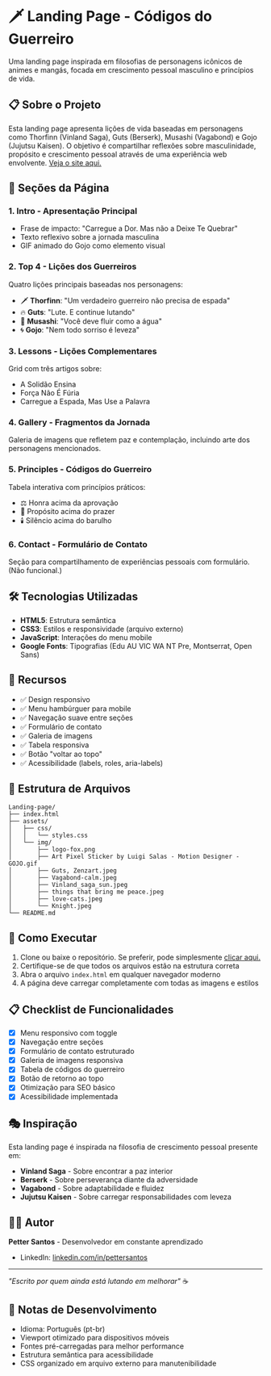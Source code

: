 # 🗡️ Landing Page - Códigos do Guerreiro

Uma landing page inspirada em filosofias de personagens icônicos de animes e mangás, focada em crescimento pessoal masculino e princípios de vida.

## 📋 Sobre o Projeto

Esta landing page apresenta lições de vida baseadas em personagens como Thorfinn (Vinland Saga), Guts (Berserk), Musashi (Vagabond) e Gojo (Jujutsu Kaisen). O objetivo é compartilhar reflexões sobre masculinidade, propósito e crescimento pessoal através de uma experiência web envolvente. [Veja o site aqui.](blackoutfox.github.io/Landing-page/)

## 🎯 Seções da Página

### 1. **Intro** - Apresentação Principal
- Frase de impacto: "Carregue a Dor. Mas não a Deixe Te Quebrar"
- Texto reflexivo sobre a jornada masculina
- GIF animado do Gojo como elemento visual

### 2. **Top 4** - Lições dos Guerreiros
Quatro lições principais baseadas nos personagens:
- 🗡️ **Thorfinn**: "Um verdadeiro guerreiro não precisa de espada"
- 🔥 **Guts**: "Lute. E continue lutando"
- 🌊 **Musashi**: "Você deve fluir como a água"
- 🌀 **Gojo**: "Nem todo sorriso é leveza"

### 3. **Lessons** - Lições Complementares
Grid com três artigos sobre:
- A Solidão Ensina
- Força Não É Fúria
- Carregue a Espada, Mas Use a Palavra

### 4. **Gallery** - Fragmentos da Jornada
Galeria de imagens que refletem paz e contemplação, incluindo arte dos personagens mencionados.

### 5. **Principles** - Códigos do Guerreiro
Tabela interativa com princípios práticos:
- ⚖️ Honra acima da aprovação
- 🧭 Propósito acima do prazer
- 🕯️ Silêncio acima do barulho

### 6. **Contact** - Formulário de Contato
Seção para compartilhamento de experiências pessoais com formulário. (Não funcional.)

## 🛠️ Tecnologias Utilizadas

- **HTML5**: Estrutura semântica
- **CSS3**: Estilos e responsividade (arquivo externo)
- **JavaScript**: Interações do menu mobile
- **Google Fonts**: Tipografias (Edu AU VIC WA NT Pre, Montserrat, Open Sans)

## 📱 Recursos

- ✅ Design responsivo
- ✅ Menu hambúrguer para mobile
- ✅ Navegação suave entre seções
- ✅ Formulário de contato
- ✅ Galeria de imagens
- ✅ Tabela responsiva
- ✅ Botão "voltar ao topo"
- ✅ Acessibilidade (labels, roles, aria-labels)

## 📂 Estrutura de Arquivos

```
Landing-page/
├── index.html
├── assets/
│   ├── css/
│   │   └── styles.css
│   └── img/
│       ├── logo-fox.png
│       ├── Art Pixel Sticker by Luigi Salas - Motion Designer - GOJO.gif
│       ├── Guts, Zenzart.jpeg
│       ├── Vagabond-calm.jpeg
│       ├── Vinland_saga_sun.jpeg
│       ├── things that bring me peace.jpeg
│       ├── love-cats.jpeg
│       └── Knight.jpeg
└── README.md
```

## 🚀 Como Executar

1. Clone ou baixe o repositório. Se preferir, pode simplesmente [clicar aqui.](blackoutfox.github.io/Landing-page/)
2. Certifique-se de que todos os arquivos estão na estrutura correta
3. Abra o arquivo `index.html` em qualquer navegador moderno
4. A página deve carregar completamente com todas as imagens e estilos

## 📋 Checklist de Funcionalidades

- [x] Menu responsivo com toggle
- [x] Navegação entre seções
- [x] Formulário de contato estruturado
- [x] Galeria de imagens responsiva
- [x] Tabela de códigos do guerreiro
- [x] Botão de retorno ao topo
- [x] Otimização para SEO básico
- [x] Acessibilidade implementada

## 🎭 Inspiração

Esta landing page é inspirada na filosofia de crescimento pessoal presente em:
- **Vinland Saga** - Sobre encontrar a paz interior
- **Berserk** - Sobre perseverança diante da adversidade  
- **Vagabond** - Sobre adaptabilidade e fluidez
- **Jujutsu Kaisen** - Sobre carregar responsabilidades com leveza

## 👨‍💻 Autor

**Petter Santos** - Desenvolvedor em constante aprendizado
- LinkedIn: [linkedin.com/in/pettersantos](https://www.linkedin.com/in/pettersantos)

---

*"Escrito por quem ainda está lutando em melhorar"* ☕

## 📝 Notas de Desenvolvimento

- Idioma: Português (pt-br)
- Viewport otimizado para dispositivos móveis
- Fontes pré-carregadas para melhor performance
- Estrutura semântica para acessibilidade
- CSS organizado em arquivo externo para manutenibilidade
